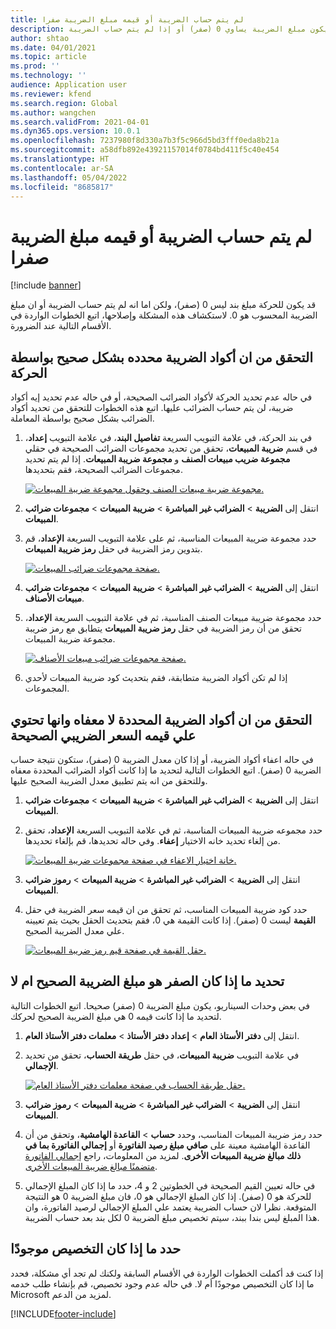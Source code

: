 ```yaml
---
title: لم يتم حساب الضريبة أو قيمه مبلغ الضريبة صفرا
description: يوفر هذا الموضوع معلومات استكشاف الأخطاء وإصلاحها التي يمكن ان تساعد عندما يكون مبلغ الضريبة يساوي 0 (صفر) أو إذا لم يتم حساب الضريبة.
author: shtao
ms.date: 04/01/2021
ms.topic: article
ms.prod: ''
ms.technology: ''
audience: Application user
ms.reviewer: kfend
ms.search.region: Global
ms.author: wangchen
ms.search.validFrom: 2021-04-01
ms.dyn365.ops.version: 10.0.1
ms.openlocfilehash: 7237980f8d330a7b3f5c966d5bd3fff0eda8b21a
ms.sourcegitcommit: a58dfb892e43921157014f0784bd411f5c40e454
ms.translationtype: HT
ms.contentlocale: ar-SA
ms.lasthandoff: 05/04/2022
ms.locfileid: "8685817"
---
```

# <a name="tax-isnt-calculated-or-the-tax-amount-is-zero"></a>لم يتم حساب الضريبة أو قيمه مبلغ الضريبة صفرا

[!include [banner](../includes/banner.md)]

قد يكون للحركة مبلغ بند ليس 0 (صفر)، ولكن اما انه لم يتم حساب الضريبة أو ان مبلغ الضريبة المحسوب هو 0. لاستكشاف هذه المشكلة وإصلاحها، اتبع الخطوات الواردة في الأقسام التالية عند الضرورة.

## <a name="verify-that-tax-codes-are-correctly-selected-by-the-transaction"></a>التحقق من ان أكواد الضريبة محدده بشكل صحيح بواسطة الحركة

في حاله عدم تحديد الحركة لأكواد الضرائب الصحيحة، أو في حاله عدم تحديد إيه أكواد ضريبة، لن يتم حساب الضرائب عليها. اتبع هذه الخطوات للتحقق من تحديد أكواد الضرائب بشكل صحيح بواسطة المعاملة. 

1. في بند الحركة، في علامة التبويب السريعة **تفاصيل البند**، في علامة التبويب **إعداد**، في قسم **ضريبة المبيعات**، تحقق من تحديد مجموعات الضرائب الصحيحة في حقلي **مجموعة ضريب مبيعات الصنف** و **مجموعة ضريبة المبيعات**. إذا لم يتم تحديد مجموعات الضرائب الصحيحة، فقم بتحديدها.

    [![مجموعة ضريبة مبيعات الصنف وحقول مجموعة ضريبة المبيعات.](./media/tax-not-calculated-tax-amount-zero-Picture1.png)](./media/tax-not-calculated-tax-amount-zero-Picture1.png)

2. انتقل إلى **الضريبة** \> **الضرائب غير المباشرة** \> **ضريبة المبيعات** \> **مجموعات ضرائب المبيعات**.
3. حدد مجموعة ضريبة المبيعات المناسبة، ثم على علامة التبويب السريعة **الإعداد**، قم بتدوين رمز الضريبة في حقل **رمز ضريبة المبيعات**.

    [![صفحة مجموعات ضرائب المبيعات.](./media/tax-not-calculated-tax-amount-zero-Picture2.png)](./media/tax-not-calculated-tax-amount-zero-Picture2.png)

4. انتقل إلى **الضريبة** \> **الضرائب غير المباشرة** \> **ضريبة المبيعات** \> **مجموعات ضرائب مبيعات الأصناف**.
5. حدد مجموعة ضريبة مبيعات الصنف المناسبة، ثم في علامة التبويب السريعة **الإعداد**، تحقق من أن رمز الضريبة في حقل **رمز ضريبة المبيعات** يتطابق مع رمز ضريبة مجموعة ضريبة المبيعات.

    [![صفحة مجموعات ضرائب مبيعات الأصناف.](./media/tax-not-calculated-tax-amount-zero-Picture3.png)](./media/tax-not-calculated-tax-amount-zero-Picture3.png)

6. إذا لم تكن أكواد الضريبة متطابقة، فقم بتحديث كود ضريبة المبيعات لأحدي المجموعات.

## <a name="verify-that-the-selected-tax-codes-arent-exempt-and-that-they-have-the-correct-tax-rate-value"></a>التحقق من ان أكواد الضريبة المحددة لا معفاه وانها تحتوي علي قيمه السعر الضريبي الصحيحة

في حاله اعفاء أكواد الضريبة، أو إذا كان معدل الضريبة 0 (صفر)، ستكون نتيجة حساب الضريبة 0 (صفر). اتبع الخطوات التالية لتحديد ما إذا كانت أكواد الضرائب المحددة معفاه وللتحقق من انه يتم تطبيق معدل الضريبة الصحيح عليها.

1. انتقل إلى **الضريبة** \> **الضرائب غير المباشرة** \> **ضريبة المبيعات** \> **مجموعات ضرائب المبيعات**.
2. حدد مجموعه ضريبة المبيعات المناسبة، ثم في علامة التبويب السريعة **الإعداد**، تحقق من إلغاء تحديد خانه الاختيار **إعفاء**. وفي حاله تحديدها، قم بإلغاء تحديدها.

    [![ خانة اختيار الاعفاء في صفحة مجموعات ضريبة المبيعات.](./media/tax-not-calculated-tax-amount-zero-Picture4.png)](./media/tax-not-calculated-tax-amount-zero-Picture4.png)

3. انتقل إلى **الضريبة** \> **الضرائب غير المباشرة** \> **ضريبة المبيعات** \> **رموز ضرائب المبيعات**.
4. حدد كود ضريبة المبيعات المناسب، ثم تحقق من ان قيمه سعر الضريبة في حقل **القيمة** ليست 0 (صفر). إذا كانت القيمة هي 0، فقم بتحديث الحقل بحيث يتم تعيينه علي معدل الضريبة الصحيح.

    [![حقل القيمة في صفحة قيم رمز ضريبة المبيعات.](./media/tax-not-calculated-tax-amount-zero-Picture5.png)](./media/tax-not-calculated-tax-amount-zero-Picture5.png)

## <a name="determine-whether-zero-is-the-correct-tax-amount"></a>تحديد ما إذا كان الصفر هو مبلغ الضريبة الصحيح ام لا

في بعض وحدات السيناريو، يكون مبلغ الضريبة 0 (صفر) صحيحا. اتبع الخطوات التالية لتحديد ما إذا كانت قيمه 0 هي مبلغ الضريبة الصحيح لحركك.

1. انتقل إلى **دفتر الأستاذ العام** \> **إعداد دفتر الأستاذ** \> **معلمات دفتر الأستاذ العام**.
2. في علامة التبويب **ضريبة المبيعات**، في حقل **طريقة الحساب**، تحقق من تحديد **الإجمالي**.

    [![حقل طريقة الحساب في صفحة معلمات دفتر الأستاذ العام.](./media/tax-not-calculated-tax-amount-zero-Picture6.png)](./media/tax-not-calculated-tax-amount-zero-Picture6.png)

3. انتقل إلى **الضريبة** \> **الضرائب غير المباشرة** \> **ضريبة المبيعات** \> **رموز ضرائب المبيعات**.
4. حدد رمز ضريبة المبيعات المناسب، وحدد **حساب** \> **القاعدة الهامشية**، وتحقق من أن القاعدة الهامشية معينة على **صافي مبلغ رصيد الفاتورة** أو **إجمالي الفاتورة بما في ذلك مبالغ ضريبة المبيعات الأخرى**. لمزيد من المعلومات، راجع [إجمالي الفاتورة متضمنًا مبالغ ضريبة المبيعات الأخرى‬](marginal-base-field.md#invoice-total-incl-other-sales-tax-amounts).
5. في حاله تعيين القيم الصحيحة في الخطوتين 2 و 4، حدد ما إذا كان المبلغ الإجمالي للحركة هو 0 (صفر). إذا كان المبلغ الإجمالي هو 0، فان مبلغ الضريبة 0 هو النتيجة المتوقعة. نظرا لان حساب الضريبة يعتمد علي المبلغ الإجمالي لرصيد الفاتورة، وان هذا المبلغ ليس بندا ببند، سيتم تخصيص مبلغ الضريبة 0 لكل بند بعد حساب الضريبة.

## <a name="determine-whether-customization-exists"></a>حدد ما إذا كان التخصيص موجودًا

إذا كنت قد أكملت الخطوات الواردة في الأقسام السابقة ولكنك لم تجد أي مشكلة، فحدد ما إذا كان التخصيص موجودًا أم لا. في حاله عدم وجود تخصيص، قم بإنشاء طلب خدمه Microsoft لمزيد من الدعم.

[!INCLUDE[footer-include](../../includes/footer-banner.md)]
